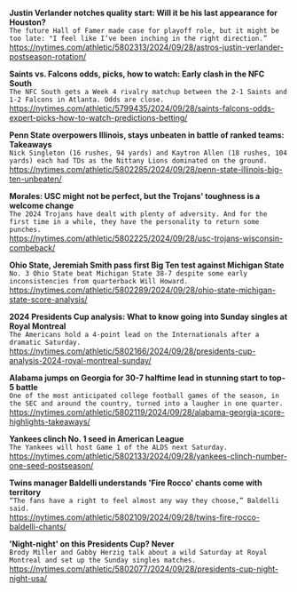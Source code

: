 **Justin Verlander notches quality start: Will it be his last appearance for Houston?**\
`The future Hall of Famer made case for playoff role, but it might be too late: "I feel like I’ve been inching in the right direction.”`\
https://nytimes.com/athletic/5802313/2024/09/28/astros-justin-verlander-postseason-rotation/

**Saints vs. Falcons odds, picks, how to watch: Early clash in the NFC South**\
`The NFC South gets a Week 4 rivalry matchup between the 2-1 Saints and 1-2 Falcons in Atlanta. Odds are close.`\
https://nytimes.com/athletic/5799435/2024/09/28/saints-falcons-odds-expert-picks-how-to-watch-predictions-betting/

**Penn State overpowers Illinois, stays unbeaten in battle of ranked teams: Takeaways**\
`Nick Singleton (16 rushes, 94 yards) and Kaytron Allen (18 rushes, 104 yards) each had TDs as the Nittany Lions dominated on the ground.`\
https://nytimes.com/athletic/5802285/2024/09/28/penn-state-illinois-big-ten-unbeaten/

**Morales: USC might not be perfect, but the Trojans' toughness is a welcome change**\
`The 2024 Trojans have dealt with plenty of adversity. And for the first time in a while, they have the personality to return some punches.`\
https://nytimes.com/athletic/5802225/2024/09/28/usc-trojans-wisconsin-combeback/

**Ohio State, Jeremiah Smith pass first Big Ten test against Michigan State**\
`No. 3 Ohio State beat Michigan State 38-7 despite some early inconsistencies from quarterback Will Howard. `\
https://nytimes.com/athletic/5802289/2024/09/28/ohio-state-michigan-state-score-analysis/

**2024 Presidents Cup analysis: What to know going into Sunday singles at Royal Montreal**\
`The Americans hold a 4-point lead on the Internationals after a dramatic Saturday.`\
https://nytimes.com/athletic/5802166/2024/09/28/presidents-cup-analysis-2024-royal-montreal-sunday/

**Alabama jumps on Georgia for 30-7 halftime lead in stunning start to top-5 battle**\
`One of the most anticipated college football games of the season, in the SEC and around the country, turned into a laugher in one quarter.`\
https://nytimes.com/athletic/5802119/2024/09/28/alabama-georgia-score-highlights-takeaways/

**Yankees clinch No. 1 seed in American League**\
`The Yankees will host Game 1 of the ALDS next Saturday.`\
https://nytimes.com/athletic/5802133/2024/09/28/yankees-clinch-number-one-seed-postseason/

**Twins manager Baldelli understands 'Fire Rocco' chants come with territory**\
`“The fans have a right to feel almost any way they choose,” Baldelli said.`\
https://nytimes.com/athletic/5802109/2024/09/28/twins-fire-rocco-baldelli-chants/

**'Night-night' on this Presidents Cup? Never**\
`Brody Miller and Gabby Herzig talk about a wild Saturday at Royal Montreal and set up the Sunday singles matches.`\
https://nytimes.com/athletic/5802077/2024/09/28/presidents-cup-night-night-usa/

